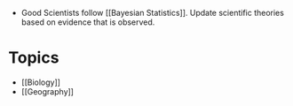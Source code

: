 * Good Scientists follow [[Bayesian Statistics]]. Update scientific theories based on evidence that is observed.
# Topics
* [[Biology]]
* [[Geography]]